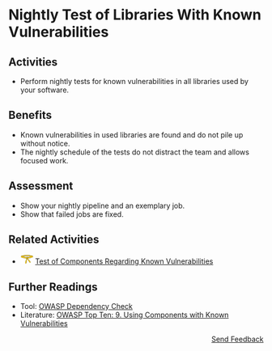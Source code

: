 # Nightly Test of Libraries With Known Vulnerabilities

## Activities

- Perform nightly tests for known vulnerabilities in all libraries used by your software.

## Benefits

- Known vulnerabilities in used libraries are found and do not pile up without notice.
- The nightly schedule of the tests do not distract the team and allows focused work.

## Assessment

- Show your nightly pipeline and an exemplary job.
- Show that failed jobs are fixed.

## Related Activities

- [<img src="https://raw.githubusercontent.com/AppSecure-nrw/security-belts/assets/belt-img/02_security-belt-yellow.svg" width="25" />](#) [Test of Components Regarding Known Vulnerabilities](../yellow/test-of-components-regarding-known-vulnerabilities.md)

## Further Readings

- Tool: [OWASP Dependency Check](https://owasp.org/www-project-dependency-check/)
- Literature: [OWASP Top Ten: 9. Using Components with Known Vulnerabilities](https://owasp.org/www-project-top-ten/2017/A9_2017-Using_Components_with_Known_Vulnerabilities)

<p align="right"><a href="https://www.surveymonkey.de/r/MNWNVRB">Send Feedback</a></p>
